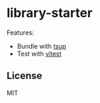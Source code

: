 # library-starter

Features:

- Bundle with [tsup](https://github.com/egoist/tsup)
- Test with [vitest](https://vitest.dev)

## License

MIT
